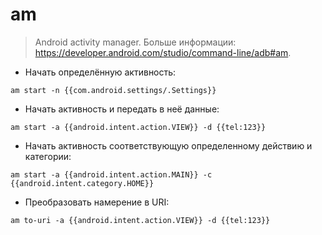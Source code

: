 # am

> Android activity manager.
> Больше информации: <https://developer.android.com/studio/command-line/adb#am>.

- Начать определённую активность:

`am start -n {{com.android.settings/.Settings}}`

- Начать активность и передать в неё данные:

`am start -a {{android.intent.action.VIEW}} -d {{tel:123}}`

- Начать активность соответствующую определенному действию и категории:

`am start -a {{android.intent.action.MAIN}} -c {{android.intent.category.HOME}}`

- Преобразовать намерение в URI:

`am to-uri -a {{android.intent.action.VIEW}} -d {{tel:123}}`
